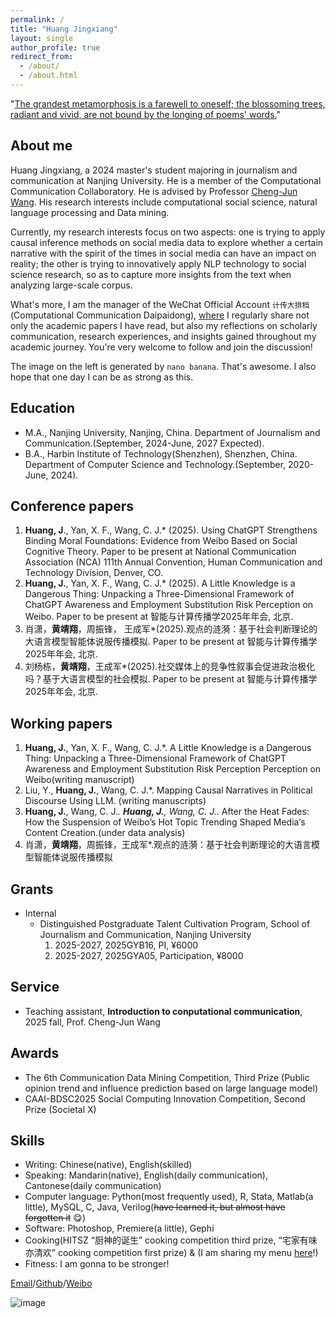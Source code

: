 ```yaml
---
permalink: /
title: "Huang Jingxiang"
layout: single
author_profile: true
redirect_from: 
  - /about/
  - /about.html
---
```

"[The grandest metamorphosis is a farewell to oneself; the blossoming trees, radiant and vivid, are not bound by the longing of poems' words.](https://music.163.com/#/song?id=2153489801&uct2=%2B8IMeWXUOOskiuxF1aoJxQ%3D%3D&fx-wechatnew=t1&fx-wxqd=c&fx-wordtest=t1&fx-listentest=t3&H5_DownloadVIPGift=&playerUIModeId=76001&PlayerStyles_SynchronousSharing=t3&dlt=0846&app_version=9.2.61)"
## About me
Huang Jingxiang, a 2024 master's student majoring in journalism and communication at Nanjing University. He is a member of the Computational Communication Collaboratory. He is advised by Professor [Cheng-Jun Wang](https://Chengjun.github.io/). His research interests include computational social science, natural language processing and Data mining.

Currently, my research interests focus on two aspects: one is trying to apply causal inference methods on social media data to explore whether a certain narrative with the spirit of the times in social media can have an impact on reality; the other is trying to innovatively apply NLP technology to social science research, so as to capture more insights from the text when analyzing large-scale corpus.

What's more, I am the manager of the WeChat Official Account `计传大排档` (Computational Communication Daipaidong), [where](https://mp.weixin.qq.com/mp/appmsgalbum?__biz=MzE5ODc1MjQ1MA==&action=getalbum&album_id=4105220332729024521&subscene=159&subscene=&scenenote=https%3A%2F%2Fmp.weixin.qq.com%2Fs%2FGbm34SpJQiZf3H33NSUmzw&nolastread=1#wechat_redirect) I regularly share not only the academic papers I have read, but also my reflections on scholarly communication, research experiences, and insights gained throughout my academic journey. You're very welcome to follow and join the discussion!

The image on the left is generated by `nano banana`. That's awesome. I also hope that one day I can be as strong as this.

## Education
- M.A., Nanjing University, Nanjing, China. Department of Journalism and Communication.(September, 2024-June, 2027 Expected).
- B.A., Harbin Institute of Technology(Shenzhen), Shenzhen, China. Department of Computer Science and Technology.(September, 2020-June, 2024).

## Conference papers
1. **Huang, J**., Yan, X. F., Wang, C. J.* (2025). Using ChatGPT Strengthens Binding Moral Foundations: Evidence from Weibo Based on Social Cognitive Theory. Paper to be present at National Communication Association (NCA) 111th Annual Convention, Human Communication and Technology Division, Denver, CO.
2. **Huang, J.**, Yan, X. F., Wang, C. J.* (2025). A Little Knowledge is a Dangerous Thing: Unpacking a Three-Dimensional Framework of ChatGPT Awareness and Employment Substitution Risk Perception on Weibo. Paper to be present at 智能与计算传播学2025年年会, 北京.
3. 肖潇，**黄靖翔**，周振锋， 王成军*(2025).观点的涟漪：基于社会判断理论的大语言模型智能体说服传播模拟. Paper to be present at 智能与计算传播学2025年年会, 北京.
4. 刘杨栋，**黄靖翔**，王成军*(2025).社交媒体上的竞争性叙事会促进政治极化吗？基于大语言模型的社会模拟. Paper to be present at 智能与计算传播学2025年年会, 北京.

## Working papers
1. **Huang, J.**, Yan, X. F., Wang, C. J.*. A Little Knowledge is a Dangerous Thing: Unpacking a Three-Dimensional Framework of ChatGPT Awareness and Employment Substitution Risk Perception
 Perception on Weibo(writing manuscript)
2. Liu, Y., **Huang, J.**, Wang, C. J.*. Mapping Causal Narratives in Political Discourse Using LLM. (writing manuscripts)
3. **Huang, J.**, Wang, C. J.*. **Huang, J.**, Wang, C. J.*. After the Heat Fades: How the Suspension of Weibo’s Hot Topic Trending Shaped Media‘s Content Creation.(under data analysis)
4. 肖潇，**黄靖翔**，周振锋，王成军*.观点的涟漪：基于社会判断理论的大语言模型智能体说服传播模拟

## Grants
- Internal
  - Distinguished Postgraduate Talent Cultivation Program, School of Journalism and Communication, Nanjing University
    1. 2025-2027, 2025GYB16, PI, ¥6000
    2. 2025-2027, 2025GYA05, Participation, ¥8000

## Service
- Teaching assistant, **Introduction to conputational communication**, 2025 fall,  Prof. Cheng-Jun Wang

## Awards
- The 6th Communication Data Mining Competition, Third Prize (Public opinion trend and influence prediction based on large language model)
- CAAI-BDSC2025 Social Computing Innovation Competition, Second Prize (Societal X)


## Skills
- Writing: Chinese(native), English(skilled)
- Speaking: Mandarin(native), English(daily communication), Cantonese(daily communication)
- Computer language: Python(most frequently used), R, Stata, Matlab(a little), MySQL, C, Java, Verilog(~~have learned it, but almost have forgotten it~~ 😋)
- Software: Photoshop, Premiere(a little), Gephi
- Cooking(HITSZ “厨神的诞生” cooking competition third prize, “宅家有味亦清欢” cooking competition first prize) & (I am sharing my menu [here](https://huang-jingxiang.github.io/menu/)!)
- Fitness: I am gonna to be stronger!

[Email](raconz1211@gmail.com)/[Github](https://github.com/Huang-Jingxiang)/[Weibo](https://weibo.com/u/7313617592)

![image](https://user-images.githubusercontent.com/543384/192227995-fdb3a693-2f68-4dc4-b9bd-06053066322f.png)


